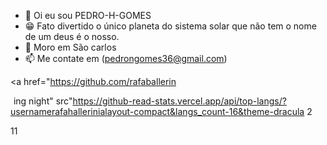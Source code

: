 - 👋 Oi eu sou PEDRO-H-GOMES
- 😁 Fato divertido o único planeta do sistema solar que não tem o nome de um deus é o nosso.
- 🏡 Moro em São carlos
- 📫 Me contate em (pedrongomes36@gmail.com)

<a href="https://github.com/rafaballerin

<img height="1" src="https://gith-read stats.vercel.app/apiusername afatillerinishew construetheme-draculainclude all commits-truecount_private-true"> ing night" src"https://github-read-stats.vercel.app/api/top-langs/?usernamerafahallerinialayout-compact&langs_count-16&theme-dracula 2

</div>

11
